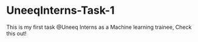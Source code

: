 # UneeqInterns-Task-1
This is my first task @Uneeq Interns as a Machine learning trainee, Check this out!
